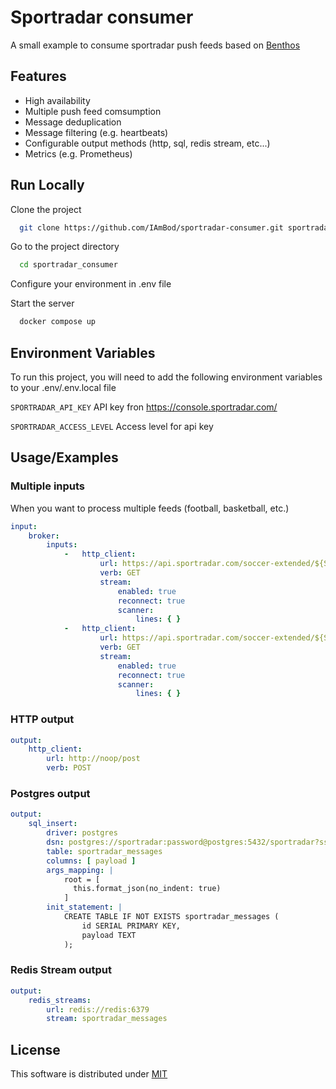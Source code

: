 # Sportradar consumer

A small example to consume sportradar push feeds based on [Benthos](https://www.benthos.dev)

## Features

- High availability
- Multiple push feed comsumption
- Message deduplication
- Message filtering (e.g. heartbeats)
- Configurable output methods (http, sql, redis stream, etc...)
- Metrics (e.g. Prometheus)
## Run Locally

Clone the project

```bash
  git clone https://github.com/IAmBod/sportradar-consumer.git sportradar_consumer
```

Go to the project directory

```bash
  cd sportradar_consumer
```

Configure your environment in .env file

Start the server

```bash
  docker compose up
```

## Environment Variables

To run this project, you will need to add the following environment variables to your .env/.env.local file

`SPORTRADAR_API_KEY` API key fron https://console.sportradar.com/

`SPORTRADAR_ACCESS_LEVEL` Access level for api key

## Usage/Examples

### Multiple inputs

When you want to process multiple feeds (football, basketball, etc.)

```yaml
input:
    broker:
        inputs:
            -   http_client:
                    url: https://api.sportradar.com/soccer-extended/${SPORTRADAR_ACCESS_LEVEL}/v4/stream/events/subscribe?api_key=${SPORTRADAR_API_KEY}&format=json
                    verb: GET
                    stream:
                        enabled: true
                        reconnect: true
                        scanner:
                            lines: { }
            -   http_client:
                    url: https://api.sportradar.com/soccer-extended/${SPORTRADAR_ACCESS_LEVEL}/v4/stream/events/subscribe?api_key=${SPORTRADAR_API_KEY}&format=json
                    verb: GET
                    stream:
                        enabled: true
                        reconnect: true
                        scanner:
                            lines: { }
```

### HTTP output
```yaml
output:
    http_client:
        url: http://noop/post
        verb: POST
```

### Postgres output
```yaml
output:
    sql_insert:
        driver: postgres
        dsn: postgres://sportradar:password@postgres:5432/sportradar?sslmode=disable
        table: sportradar_messages
        columns: [ payload ]
        args_mapping: |
            root = [
              this.format_json(no_indent: true)
            ]
        init_statement: |
            CREATE TABLE IF NOT EXISTS sportradar_messages (
                id SERIAL PRIMARY KEY,
                payload TEXT
            );
```

### Redis Stream output
```yaml
output:
    redis_streams:
        url: redis://redis:6379
        stream: sportradar_messages
```

## License

This software is distributed under [MIT](LICENSE)
